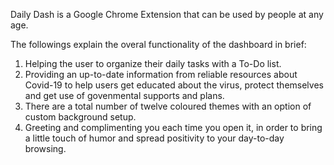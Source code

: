 Daily Dash is a Google Chrome Extension that can be used by people at any age.

The followings explain the overal functionality of the dashboard in brief:

1) Helping the user to organize their daily tasks with a To-Do list.
2) Providing an up-to-date information from reliable resources about Covid-19 to help users get educated about the virus, protect themselves and get use of govenmental supports and plans.
3) There are a total number of twelve coloured themes with an option of custom background setup.
4) Greeting and complimenting you each time you open it, in order to bring a little touch of humor and spread positivity to your day-to-day browsing.
